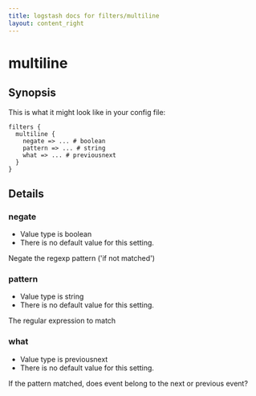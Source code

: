 ```yaml
---
title: logstash docs for filters/multiline
layout: content_right
---
```

# multiline



## Synopsis

This is what it might look like in your config file:

    filters {
      multiline {
        negate => ... # boolean
        pattern => ... # string
        what => ... # previousnext
      }
    }

## Details

### negate

* Value type is boolean
* There is no default value for this setting.

Negate the regexp pattern ('if not matched')

### pattern

* Value type is string
* There is no default value for this setting.

The regular expression to match

### what

* Value type is previousnext
* There is no default value for this setting.

If the pattern matched, does event belong to the next or previous event?


